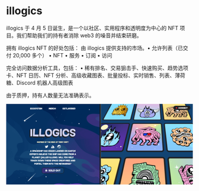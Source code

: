 # illogics

illogics 于 4 月 5 日诞生，是一个以社区、实用程序和透明度为中心的 NFT 项目。我们帮助我们的持有者消除 web3 的噪音并结束研磨。

拥有 illogics NFT 的好处包括： 由 illogics 提供支持的市场。• 允许列表（已交付 20,000 多个） • NFT • 服务 • 订阅 • 访问

完全访问数据分析工具，包括： • 稀有排名、交易狙击手、快速购买、趋势选项卡、NFT 日历、NFT 分析、高级收藏图表、批量投标、实时销售、列表、薄荷糖、Discord 机器人高级图表

由于质押，持有人数量无法准确表示。

![nft](01.png)


